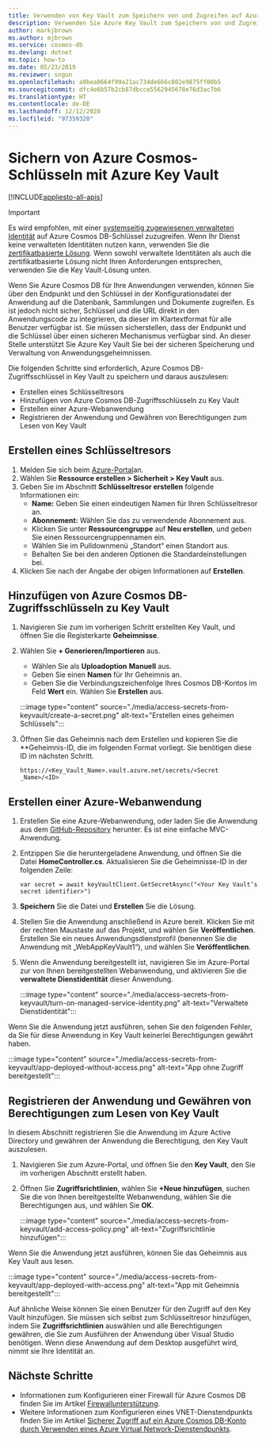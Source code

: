 ```yaml
---
title: Verwenden von Key Vault zum Speichern von und Zugreifen auf Azure Cosmos DB-Schlüssel
description: Verwenden Sie Azure Key Vault zum Speichern von und Zugreifen auf Azure Cosmos DB-Verbindungszeichenfolgen, -Schlüssel und -Endpunkte.
author: markjbrown
ms.author: mjbrown
ms.service: cosmos-db
ms.devlang: dotnet
ms.topic: how-to
ms.date: 05/23/2019
ms.reviewer: sngun
ms.openlocfilehash: a9bea0664f99a21ac734de666c802e9875ff00b5
ms.sourcegitcommit: dfc4e6b57b2cb87dbcce5562945678e76d3ac7b6
ms.translationtype: HT
ms.contentlocale: de-DE
ms.lasthandoff: 12/12/2020
ms.locfileid: "97359320"
---
```

# <a name="secure-azure-cosmos-keys-using-azure-key-vault"></a>Sichern von Azure Cosmos-Schlüsseln mit Azure Key Vault 
[!INCLUDE[appliesto-all-apis](includes/appliesto-all-apis.md)]

>[!IMPORTANT]
> Es wird empfohlen, mit einer [systemseitig zugewiesenen verwalteten Identität](managed-identity-based-authentication.md) auf Azure Cosmos DB-Schlüssel zuzugreifen. Wenn Ihr Dienst keine verwalteten Identitäten nutzen kann, verwenden Sie die [zertifikatbasierte Lösung](certificate-based-authentication.md). Wenn sowohl verwaltete Identitäten als auch die zertifikatbasierte Lösung nicht Ihren Anforderungen entsprechen, verwenden Sie die Key Vault-Lösung unten.

Wenn Sie Azure Cosmos DB für Ihre Anwendungen verwenden, können Sie über den Endpunkt und den Schlüssel in der Konfigurationsdatei der Anwendung auf die Datenbank, Sammlungen und Dokumente zugreifen.  Es ist jedoch nicht sicher, Schlüssel und die URL direkt in den Anwendungscode zu integrieren, da dieser im Klartextformat für alle Benutzer verfügbar ist. Sie müssen sicherstellen, dass der Endpunkt und die Schlüssel über einen sicheren Mechanismus verfügbar sind. An dieser Stelle unterstützt Sie Azure Key Vault Sie bei der sicheren Speicherung und Verwaltung von Anwendungsgeheimnissen.

Die folgenden Schritte sind erforderlich, Azure Cosmos DB-Zugriffsschlüssel in Key Vault zu speichern und daraus auszulesen:

* Erstellen eines Schlüsseltresors  
* Hinzufügen von Azure Cosmos DB-Zugriffsschlüsseln zu Key Vault  
* Erstellen einer Azure-Webanwendung  
* Registrieren der Anwendung und Gewähren von Berechtigungen zum Lesen von Key Vault  


## <a name="create-a-key-vault"></a>Erstellen eines Schlüsseltresors

1. Melden Sie sich beim [Azure-Portal](https://portal.azure.com/)an.  
2. Wählen Sie **Ressource erstellen > Sicherheit > Key Vault** aus.  
3. Geben Sie im Abschnitt **Schlüsseltresor erstellen** folgende Informationen ein:  
   * **Name:** Geben Sie einen eindeutigen Namen für Ihren Schlüsseltresor an.  
   * **Abonnement:** Wählen Sie das zu verwendende Abonnement aus.  
   * Klicken Sie unter **Ressourcengruppe** auf **Neu erstellen**, und geben Sie einen Ressourcengruppennamen ein.  
   * Wählen Sie im Pulldownmenü „Standort“ einen Standort aus.  
   * Behalten Sie bei den anderen Optionen die Standardeinstellungen bei.  
4. Klicken Sie nach der Angabe der obigen Informationen auf **Erstellen**.  

## <a name="add-azure-cosmos-db-access-keys-to-the-key-vault"></a>Hinzufügen von Azure Cosmos DB-Zugriffsschlüsseln zu Key Vault
1. Navigieren Sie zum im vorherigen Schritt erstellten Key Vault, und öffnen Sie die Registerkarte **Geheimnisse**.  
2. Wählen Sie **+ Generieren/Importieren** aus. 

   * Wählen Sie als **Uploadoption** **Manuell** aus.
   * Geben Sie einen **Namen** für Ihr Geheimnis an.
   * Geben Sie die Verbindungszeichenfolge Ihres Cosmos DB-Kontos im Feld **Wert** ein. Wählen Sie **Erstellen** aus.

   :::image type="content" source="./media/access-secrets-from-keyvault/create-a-secret.png" alt-text="Erstellen eines geheimen Schlüssels":::

4. Öffnen Sie das Geheimnis nach dem Erstellen und kopieren Sie die **Geheimnis-ID, die im folgenden Format vorliegt. Sie benötigen diese ID im nächsten Schritt. 

   `https://<Key_Vault_Name>.vault.azure.net/secrets/<Secret _Name>/<ID>`

## <a name="create-an-azure-web-application"></a>Erstellen einer Azure-Webanwendung

1. Erstellen Sie eine Azure-Webanwendung, oder laden Sie die Anwendung aus dem [GitHub-Repository](https://github.com/Azure/azure-cosmos-dotnet-v2/tree/master/Demo/keyvaultdemo) herunter. Es ist eine einfache MVC-Anwendung.  

2. Entzippen Sie die heruntergeladene Anwendung, und öffnen Sie die Datei **HomeController.cs**. Aktualisieren Sie die Geheimnisse-ID in der folgenden Zeile:

   `var secret = await keyVaultClient.GetSecretAsync("<Your Key Vault’s secret identifier>")`

3. **Speichern** Sie die Datei und **Erstellen** Sie die Lösung.  
4. Stellen Sie die Anwendung anschließend in Azure bereit. Klicken Sie mit der rechten Maustaste auf das Projekt, und wählen Sie **Veröffentlichen**. Erstellen Sie ein neues Anwendungsdienstprofil (benennen Sie die Anwendung mit „WebAppKeyVault1“), und wählen Sie **Veröffentlichen**.   

5. Wenn die Anwendung bereitgestellt ist, navigieren Sie im Azure-Portal zur von Ihnen bereitgestellten Webanwendung, und aktivieren Sie die **verwaltete Dienstidentität** dieser Anwendung.  

   :::image type="content" source="./media/access-secrets-from-keyvault/turn-on-managed-service-identity.png" alt-text="Verwaltete Dienstidentität":::

Wenn Sie die Anwendung jetzt ausführen, sehen Sie den folgenden Fehler, da Sie für diese Anwendung in Key Vault keinerlei Berechtigungen gewährt haben.

:::image type="content" source="./media/access-secrets-from-keyvault/app-deployed-without-access.png" alt-text="App ohne Zugriff bereitgestellt":::

## <a name="register-the-application--grant-permissions-to-read-the-key-vault"></a>Registrieren der Anwendung und Gewähren von Berechtigungen zum Lesen von Key Vault

In diesem Abschnitt registrieren Sie die Anwendung im Azure Active Directory und gewähren der Anwendung die Berechtigung, den Key Vault auszulesen. 

1. Navigieren Sie zum Azure-Portal, und öffnen Sie den **Key Vault**, den Sie im vorherigen Abschnitt erstellt haben.  

2. Öffnen Sie **Zugriffsrichtlinien**, wählen Sie **+Neue hinzufügen**, suchen Sie die von Ihnen bereitgestellte Webanwendung, wählen Sie die Berechtigungen aus, und wählen Sie **OK**.  

   :::image type="content" source="./media/access-secrets-from-keyvault/add-access-policy.png" alt-text="Zugriffsrichtlinie hinzufügen":::

Wenn Sie die Anwendung jetzt ausführen, können Sie das Geheimnis aus Key Vault aus lesen.

:::image type="content" source="./media/access-secrets-from-keyvault/app-deployed-with-access.png" alt-text="App mit Geheimnis bereitgestellt":::
 
Auf ähnliche Weise können Sie einen Benutzer für den Zugriff auf den Key Vault hinzufügen. Sie müssen sich selbst zum Schlüsseltresor hinzufügen, indem Sie **Zugriffsrichtlinien** auswählen und alle Berechtigungen gewähren, die Sie zum Ausführen der Anwendung über Visual Studio benötigen. Wenn diese Anwendung auf dem Desktop ausgeführt wird, nimmt sie Ihre Identität an.

## <a name="next-steps"></a>Nächste Schritte

* Informationen zum Konfigurieren einer Firewall für Azure Cosmos DB finden Sie im Artikel [Firewallunterstützung](how-to-configure-firewall.md).
* Weitere Informationen zum Konfigurieren eines VNET-Dienstendpunkts finden Sie im Artikel [Sicherer Zugriff auf ein Azure Cosmos DB-Konto durch Verwenden eines Azure Virtual Network-Dienstendpunkts](how-to-configure-vnet-service-endpoint.md).
